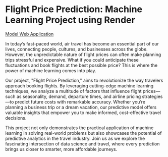 # Flight Price Prediction: Machine Learning Project using Render

[Model Web Application](https://flight-price-prediction-cirod8zbvhtv4ncecdwnct.streamlit.app/)

In today’s fast-paced world, air travel has become an essential part of our lives, connecting people, cultures, and businesses across the globe. However, the unpredictable nature of flight prices can often make planning trips stressful and expensive. What if you could anticipate these fluctuations and book flights at the best possible price? This is where the power of machine learning comes into play.

Our project, "Flight Price Prediction," aims to revolutionize the way travelers approach booking flights. By leveraging cutting-edge machine learning techniques, we analyze a multitude of factors that influence flight prices—such as seasonality, demand, departure times, and airline pricing strategies—to predict future costs with remarkable accuracy. Whether you’re planning a business trip or a dream vacation, our predictive model offers valuable insights that empower you to make informed, cost-effective travel decisions.

This project not only demonstrates the practical application of machine learning in solving real-world problems but also showcases the potential of predictive analytics in the travel industry. Join us as we explore the fascinating intersection of data science and travel, where every prediction brings us closer to smarter, more affordable journeys.
